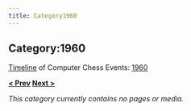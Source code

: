 ```yaml
---
title: Category1960
---
```

## Category:1960



[Timeline](Timeline "Timeline") of Computer Chess Events: [1960](https://en.wikipedia.org/wiki/1960)

**[\< Prev](Category:1959 "Category:1959") [Next >](Category:1961 "Category:1961")**

*This category currently contains no pages or media.*


